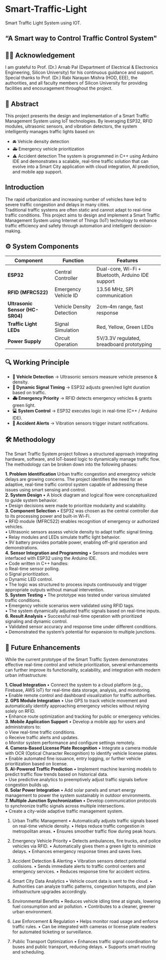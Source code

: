   # Smart-Traffic-Light

  Smart Traffic Light System using IOT.

“A Smart way to Control Traffic Control System"
-----------------------------------------------------------------

## 🧑‍🏫 Acknowledgement

I am grateful to Prof. (Dr.) Arnab Pal (Department of Electrical & Electronics Engineering, Silicon University) for his continuous guidance and support. Special thanks to Prof. (Dr.) Rabi Narayan Mishra (HOD, EEE), the authorities, and all faculty members of Silicon University for providing facilities and encouragement throughout the project.
 
## 📖 Abstract

This project presents the design and implementation of a Smart Traffic Management System using IoT technologies. By leveraging ESP32, RFID modules, ultrasonic sensors, and vibration detectors, the system intelligently manages traffic lights based on:

- 🚘 Vehicle density detection
- 🚑 Emergency vehicle prioritization
- ⚠️ Accident detection
The system is programmed in C++ using Arduino IDE and demonstrates a scalable, real-time traffic solution that can evolve into a Smart City application with cloud integration, AI prediction, and mobile app support.

## Introduction

The rapid urbanization and increasing number of vehicles have led to severe traffic congestion and delays in many cities.   
Traditional traffic systems are often static and cannot adapt to real-time traffic conditions. This project aims to design and implement a Smart Traffic Management System using Internet of Things (IoT) technology to enhance traffic efficiency and safety through automation and intelligent decision-making. 

## ⚙️ System Components

| Component                       | Function                  | Features                                          |
| ------------------------------- | ------------------------- | ------------------------------------------------- |
| **ESP32**                       | Central Controller        | Dual-core, Wi-Fi + Bluetooth, Arduino IDE support |
| **RFID (MFRC522)**              | Emergency Vehicle ID      | 13.56 MHz, SPI communication                      |
| **Ultrasonic Sensor (HC-SR04)** | Vehicle Density Detection | 2cm–4m range, fast response                       |
| **Traffic Light LEDs**          | Signal Simulation         | Red, Yellow, Green LEDs                           |
| **Power Supply**                | Circuit Operation         | 5V/3.3V regulated, breadboard prototyping         |

## 🔍 Working Principle

- **📡 Vehicle Detection**  → Ultrasonic sensors measure vehicle presence & density.  
- **🚦 Dynamic Signal Timing** → ESP32 adjusts green/red light duration based on traffic.
- **🚑 Emergency Priority** → RFID detects emergency vehicles & grants green light.
- **💻 System Control** → ESP32 executes logic in real-time (C++ / Arduino IDE).
- **📢 Accident Alerts** → Vibration sensors trigger instant notifications.

## 🛠 Methodology

The Smart Traffic System project follows a structured approach integrating hardware, software, and IoT-based logic to dynamically manage traffic flow. The methodology can be broken down into the following phases:

**1. Problem Identification**
Urban traffic congestion and emergency vehicle delays are growing concerns. The project identifies the need for an adaptive, real-time traffic control system capable of addressing these issues using smart sensing and control.   
**2. System Design**
•	A block diagram and logical flow were conceptualized to guide system behavior.  
•	Design decisions were made to prioritize modularity and scalability.   
**3. Component Selection**
•	ESP32 was chosen as the central controller due to its processing power and built-in Wi-Fi.   
•	RFID module (MFRC522) enables recognition of emergency or authorized vehicles.   
•	Ultrasonic sensors assess vehicle density to adapt traffic signal timing.  
•	Relay modules and LEDs simulate traffic light behavior.   
•	9V battery provides portable power, enabling off-grid operation and demonstrations.  
**4. Sensor Integration and Programming**
•	Sensors and modules were interfaced with ESP32 using the Arduino IDE.  
•	Code written in C++ handles:  
  o	Real-time sensor polling.  
  o	Signal prioritization.  
  o Dynamic LED control.  
•	The logic was structured to process inputs continuously and trigger appropriate outputs without manual intervention.  
**5. System Testing**
•	The prototype was tested under various simulated traffic conditions.    
•	Emergency vehicle scenarios were validated using RFID tags.         
•	The system dynamically adjusted traffic signals based on real-time inputs.      
**6. Result Analysis**
•	Successful real-time operation with prioritized signaling and dynamic control.         
•	Validated sensor accuracy and response time under different conditions.        
•	Demonstrated the system’s potential for expansion to multiple junctions.            
 
 ## 🚀 Future Enhancements

While the current prototype of the Smart Traffic System demonstrates effective real-time control and vehicle prioritization, several enhancements can further improve its functionality, scalability, and integration with modern urban infrastructure:

**1. Cloud Integration**
•	Connect the system to a cloud platform (e.g., Firebase, AWS IoT) for real-time data storage, analysis, and monitoring.         
•	Enable remote control and dashboard visualization for traffic authorities.             
**2. GPS Module Integration**
•	Use GPS to track vehicle movement and automatically identify approaching emergency vehicles without relying solely on RFID.         
•	Enhance route optimization and tracking for public or emergency vehicles.           
**3. Mobile Application Support**
•	Develop a mobile app for users and administrators to:           
  o	View real-time traffic conditions.           
  o	Receive traffic alerts and updates.                 
  o	Monitor system performance and configure settings remotely.            
**4. Camera-Based License Plate Recognition**
•	Integrate a camera module with OCR (Optical Character Recognition) to identify vehicle license plates.            
•	Enable automated fine issuance, entry logging, or further vehicle prioritization based on license.            
**5. AI-Powered Traffic Prediction**
•	Implement machine learning models to predict traffic flow trends based on historical data.           
•	Use predictive analytics to preemptively adjust traffic signals before congestion builds up.           
**6. Solar Power Integration**
•	Add solar panels and smart energy management to power the system sustainably in outdoor environments.     
**7. Multiple Junction Synchronization**
•	Develop communication protocols to synchronize traffic signals across multiple intersections.          
•	Create a city-wide adaptive traffic management system.               


 
 



1. Urban Traffic Management
•	Automatically adjusts traffic signals based on real-time vehicle density.
•	Helps reduce traffic congestion in metropolitan areas.
•	Ensures smoother traffic flow during peak hours.

2. Emergency Vehicle Priority
•	Detects ambulances, fire trucks, and police vehicles via RFID.
•	Automatically gives them a green light to minimize delays.
•	Enhances emergency response times and saves lives.

3. Accident Detection & Alerting
•	Vibration sensors detect potential collisions.
•	Sends immediate alerts to traffic control centers and emergency services.
•	Reduces response time for accident victims.

4. Smart City Data Analytics
•	Vehicle count data is sent to the cloud.
•	Authorities can analyze traffic patterns, congestion hotspots, and plan infrastructure upgrades accordingly.

5. Environmental Benefits
•	Reduces vehicle idling time at signals, lowering fuel consumption and air pollution.
•	Contributes to a cleaner, greener urban environment.

6. Law Enforcement & Regulation
•	Helps monitor road usage and enforce traffic rules.
•	Can be integrated with cameras or license plate readers for automated ticketing or surveillance.

7. Public Transport Optimization
•	Enhances traffic signal coordination for buses and public transport, reducing delays.
•	Supports smart routing and scheduling.
